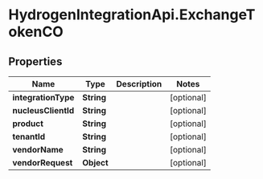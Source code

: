 # HydrogenIntegrationApi.ExchangeTokenCO

## Properties
Name | Type | Description | Notes
------------ | ------------- | ------------- | -------------
**integrationType** | **String** |  | [optional] 
**nucleusClientId** | **String** |  | [optional] 
**product** | **String** |  | [optional] 
**tenantId** | **String** |  | [optional] 
**vendorName** | **String** |  | [optional] 
**vendorRequest** | **Object** |  | [optional] 


